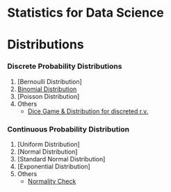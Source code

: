 # Statistics for Data Science

# Distributions
### Discrete Probability Distributions
1. [Bernoulli Distribution]
2. [Binomial Distribution](./Distributions/Binomial_Distribution.ipynb)
3. [Poisson Distribution]
4. Others
    - [Dice Game & Distribution for discreted r.v.](./Distributions/dice.ipynb)

### Continuous Probability Distribution
1. [Uniform Distribution]
2. [Normal Distribution]
3. [Standard Normal Distribution]
4. [Exponential Distribution]
5. Others
    - [Normality Check](./Distributions/Normality_check.ipynb)